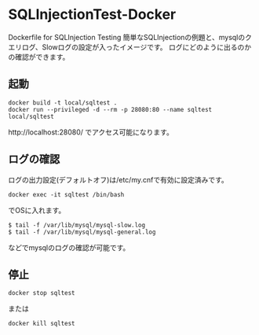 # SQLInjectionTest-Docker
Dockerfile for SQLInjection Testing
簡単なSQLInjectionの例題と、mysqlのクエリログ、Slowログの設定が入ったイメージです。
ログにどのように出るのかの確認ができます。

## 起動
```
docker build -t local/sqltest .
docker run --privileged -d --rm -p 28080:80 --name sqltest local/sqltest 
```
http://localhost:28080/ でアクセス可能になります。

## ログの確認
ログの出力設定(デフォルトオフ)は/etc/my.cnfで有効に設定済みです。
```
docker exec -it sqltest /bin/bash
```
でOSに入れます。
```
$ tail -f /var/lib/mysql/mysql-slow.log
$ tail -f /var/lib/mysql/mysql-general.log
```
などでmysqlのログの確認が可能です。

## 停止
```
docker stop sqltest
```
または
```
docker kill sqltest
```
